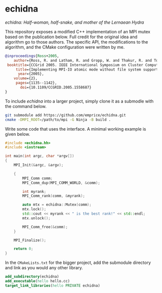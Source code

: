 echidna
=======

*echidna: Half-woman, half-snake, and mother of the Lernaean Hydra*

This repository exposes a modified C++ implementation of an MPI mutex based
on the publication below. Full credit for the original idea and algorithm
go to those authors. The specific API, the modifications to the algorithm,
and the CMake configuration were written by me.

```bib
@inproceedings{Ross+2005,
    author={Ross, R. and Latham, R. and Gropp, W. and Thakur, R. and Toonen, B.},
 booktitle={CCGrid 2005. IEEE International Symposium on Cluster Computing and the Grid, 2005.},
     title={Implementing MPI-IO atomic mode without file system support},
      year={2005},
    volume={2},
     pages={1135--1142},
       doi={10.1109/CCGRID.2005.1558687}
}
```

To include *echidna* into a larger project, simply clone it as a submodle
with the command below.

```sh
git submodule add https://github.com/emprice/echidna.git
cmake -DMPI_ROOT=/path/to/mpi -G Ninja -B build .
```

Write some code that uses the interface. A minimal working example is
given below.

```cpp
#include <echidna.hh>
#include <iostream>

int main(int argc, char *argv[])
{
    MPI_Init(&argc, &argv);

    {
        MPI_Comm comm;
        MPI_Comm_dup(MPI_COMM_WORLD, &comm);

        int myrank;
        MPI_Comm_rank(comm, &myrank);

        auto mtx = echidna::Mutex(comm);
        mtx.lock();
        std::cout << myrank << " is the best rank!" << std::endl;
        mtx.unlock();

        MPI_Comm_free(&comm);
    }

    MPI_Finalize();

    return 0;
}
```

In the `CMakeLists.txt` for the bigger project, add the submodule
directory and link as you would any other library.

```cmake
add_subdirectory(echidna)
add_executable(hello hello.cc)
target_link_libraries(hello PRIVATE echidna)
```

<!-- vim: set ft=markdown: -->
